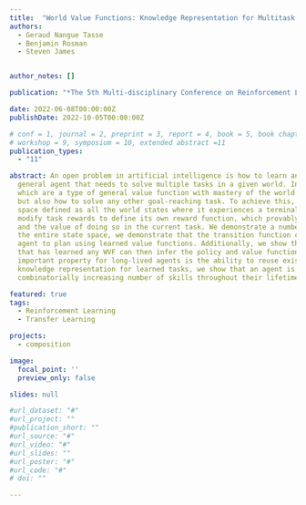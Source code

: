 ```yaml
---
title:  "World Value Functions: Knowledge Representation for Multitask Reinforcement Learning"
authors:
  - Geraud Nangue Tasse
  - Benjamin Rosman
  - Steven James


author_notes: []

publication: "*The 5th Multi-disciplinary Conference on Reinforcement Learning and Decision Making*"

date: 2022-06-08T00:00:00Z
publishDate: 2022-10-05T00:00:00Z

# conf = 1, journal = 2, preprint = 3, report = 4, book = 5, book chapter = 6, thesis = 7, patent = 9
# workshop = 9, symposium = 10, extended abstract =11
publication_types:
  - "11"

abstract: An open problem in artificial intelligence is how to learn and represent knowledge that is sufficient for a 
  general agent that needs to solve multiple tasks in a given world. In this work we propose world value functions (WVFs), 
  which are a type of general value function with mastery of the world --- they represent not only how to solve a given task, 
  but also how to solve any other goal-reaching task. To achieve this, we equip the agent with an internal goal 
  space defined as all the world states where it experiences a terminal transition --- a task outcome. The agent can then 
  modify task rewards to define its own reward function, which provably drives it to learn how to achieve all achievable internal goals, 
  and the value of doing so in the current task. We demonstrate a number of benefits of WVFs. When the agent's internal goal space is
  the entire state space, we demonstrate that the transition function can be inferred from the learned WVF, which allows the 
  agent to plan using learned value functions. Additionally, we show that for tasks in the same world, a pretrained agent 
  that has learned any WVF can then infer the policy and value function for any new task directly from its rewards. Finally, an
  important property for long-lived agents is the ability to reuse existing knowledge to solve new tasks. Using WVFs as the
  knowledge representation for learned tasks, we show that an agent is able to solve their logical combination zero-shot, resulting in a 
  combinatorially increasing number of skills throughout their lifetime.

featured: true
tags:
  - Reinforcement Learning
  - Transfer Learning

projects:
  - composition

image:
  focal_point: ''
  preview_only: false

slides: null

#url_dataset: "#"
#url_project: ""
#publication_short: ""
#url_source: "#"
#url_video: "#"
#url_slides: ""
#url_poster: "#"
#url_code: "#"
# doi: ""

---
```


